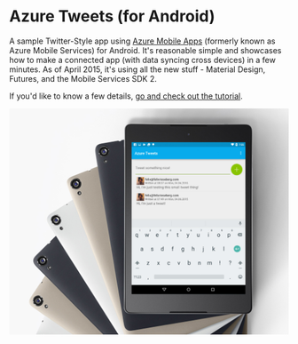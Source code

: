 # Azure Tweets (for Android)
A sample Twitter-Style app using [Azure Mobile Apps](http://azure.microsoft.com/en-us/services/app-service/mobile/) (formerly known as Azure Mobile Services) for Android. It's reasonable simple and showcases how to make a connected app (with data syncing cross devices) in a few minutes. As of April 2015, it's using all the new stuff - Material Design, Futures, and the Mobile Services SDK 2.

If you'd like to know a few details, [go and check out the tutorial](http://felixrieseberg.com/twitter-clone-azure-mobile-services/).

![Screenshot](https://raw.githubusercontent.com/felixrieseberg/AndroidAzureTweets/master/_screenshot.jpg)


